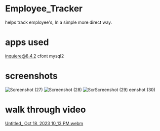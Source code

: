 # Employee_Tracker
helps track employee's, In a simple more direct way.

# apps used 
inquiere@8.4.2
cfont
mysql2

# screenshots
![Screenshot (27)](https://github.com/TomasRullan/Employee_Tracker/assets/139053276/f0fdb8fb-df6c-4b2c-a2df-8c7a884a49e1)
![Screenshot (28)](https://github.com/TomasRullan/Employee_Tracker/assets/139053276/ec87cbf1-9fd8-450a-b056-5d74d4e195d7)
![Scr![Screenshot (29)](https://github.com/TomasRullan/Employee_Tracker/assets/139053276/c13936ff-3990-4e54-b74a-8b26c9e7c2e2)
eenshot (30)](https://github.com/TomasRullan/Employee_Tracker/assets/139053276/9e4d2e57-31fe-4b63-8778-600a301d404f)


# walk through video
[Untitled_ Oct 18, 2023 10_13 PM.webm](https://github.com/TomasRullan/Employee_Tracker/assets/139053276/ded8d813-1682-4eab-a750-1faabb2dd1e9)

